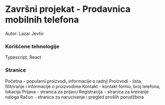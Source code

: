 # Završni projekat - Prodavnica mobilnih telefona

Autor: Lazar Jevtic

### Korišćene tehnologije

Typescript, React

### Stranice

Početna - popularni proizvodi, informacije o radnji
Proizvodi - lista, filitriranje i informacije o proizvodima
Kontakt - kontakt formu, broj telefona, lokacija
Prijava - stranica za prijavu
Registracija - stranica za kreiranje naloga
Račun - stranica za narucivanje i pregled prošlih porudžbina
